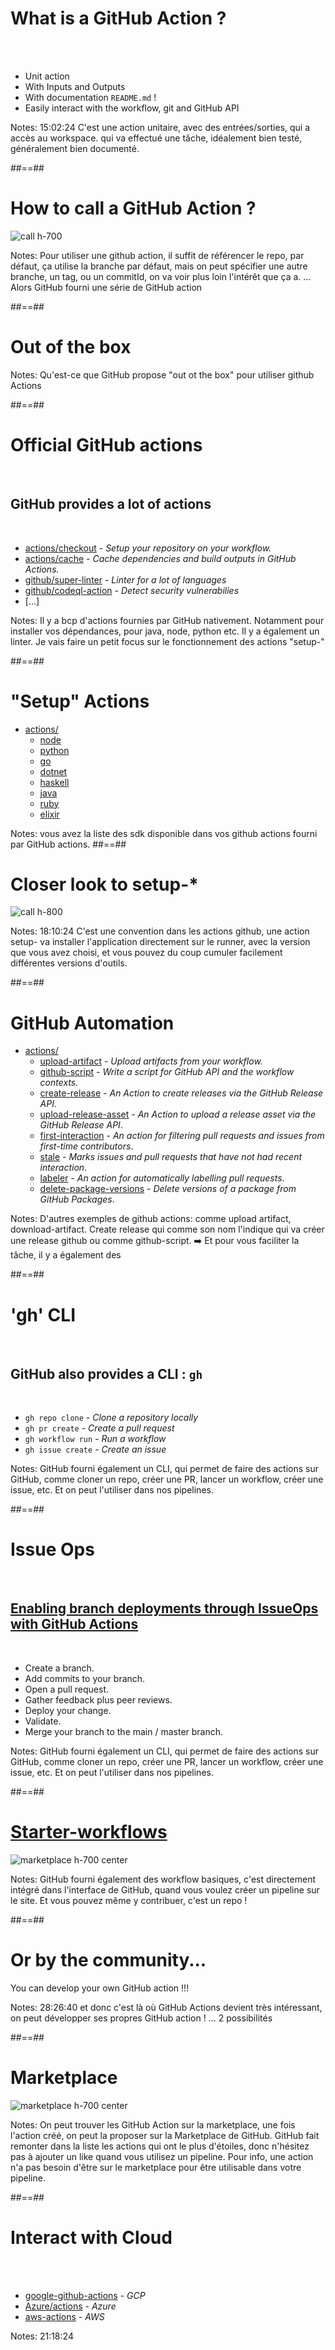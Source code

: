 
# What is a GitHub Action ?
<br><br>
<!-- TODO reformulate unit action -->
* Unit action
* With Inputs and Outputs
* With documentation `README.md` !
* Easily interact with the workflow, git and GitHub API
<!-- .element: class="list-fragment" -->

Notes: 15:02:24 C'est une action unitaire, avec des entrées/sorties, qui a accès au workspace. qui va effectué une tâche, idéalement bien testé, généralement bien documenté.

##==##

# How to call a GitHub Action ?
<!-- .slide: class="full-center" -->
![call h-700](./assets/images/call-an-action.png)

Notes: Pour utiliser une github action, il suffit de référencer le repo, par défaut, ça utilise la branche par défaut, mais on peut spécifier une autre branche, un tag, ou un commitId, on va voir plus loin l'intérêt que ça a. ... Alors GitHub fourni une série de GitHub action

##==##
<!-- .slide: class="transition sfeir-bg-red" -->
# Out of the box

Notes: Qu'est-ce que GitHub propose "out ot the box" pour utiliser github Actions

##==##

# Official GitHub actions
<br>

## GitHub provides a lot of actions

<br>

- [actions/checkout](https://github.com/actions/checkout) - _Setup your repository on your workflow._
- [actions/cache](https://github.com/actions/cache) - _Cache dependencies and build outputs in GitHub Actions._
- [github/super-linter](https://github.com/github/super-linter) - _Linter for a lot of languages_
- [github/codeql-action](https://github.com/github/codeql-action) - _Detect security vulnerabilies_
- [...]
<!-- .element: class="list-fragment" -->

Notes: Il y a bcp d'actions fournies par GitHub nativement. Notamment pour installer vos dépendances, pour java, node, python etc. Il y a également un linter. Je vais faire un petit focus sur le fonctionnement des actions "setup-"

##==##
# "Setup" Actions

- [actions/](https://github.com/actions/)
  - [node](https://github.com/actions/setup-node)
  - [python](https://github.com/actions/setup-python)
  - [go](https://github.com/actions/setup-go)
  - [dotnet](https://github.com/actions/setup-dotnet)
  - [haskell](https://github.com/actions/setup-haskell)
  - [java](https://github.com/actions/setup-java)
  - [ruby](https://github.com/actions/setup-ruby)
  - [elixir](https://github.com/actions/setup-elixir)
<!-- .element: class="list-fragment" -->

Notes: vous avez la liste des sdk disponible dans vos github actions fourni par GitHub actions. 
##==##

# Closer look to setup-*
<!-- .slide: class="full-center" -->
![call h-800](./assets/images/setup-action.png)

Notes: 18:10:24 C'est une convention dans les actions github, une action setup- va installer l'application directement sur le runner, avec la version que vous avez choisi, et vous pouvez du coup cumuler facilement différentes versions d'outils.

##==##

# GitHub Automation

- [actions/](https://github.com/actions/)
  - [upload-artifact](https://github.com/actions/upload-artifact) - _Upload artifacts from your workflow._
  - [github-script](https://github.com/actions/github-script) - _Write a script for GitHub API and the workflow contexts._
  - [create-release](https://github.com/actions/create-release) - _An Action to create releases via the GitHub Release API_.
  - [upload-release-asset](https://github.com/actions/upload-release-asset) - _An Action to upload a release asset via the GitHub Release API_.
  - [first-interaction](https://github.com/actions/first-interaction) - _An action for filtering pull requests and issues from first-time contributors_.
  - [stale](https://github.com/actions/stale) - _Marks issues and pull requests that have not had recent interaction_.
  - [labeler](https://github.com/actions/labeler) - _An action for automatically labelling pull requests_.
  - [delete-package-versions](https://github.com/actions/delete-package-versions) - _Delete versions of a package from GitHub Packages_.
<!-- .element: class="list-fragment" -->

Notes: D'autres exemples de github actions: comme upload artifact, download-artifact. Create release qui comme son nom l'indique qui va créer une release github ou comme github-script. ➡️ Et pour vous faciliter la tâche, il y a également des 

##==##

# 'gh' CLI
<br>

## GitHub also provides a CLI : `gh`

<br>

- `gh repo clone` - _Clone a repository locally_
- `gh pr create` - _Create a pull request_
- `gh workflow run` - _Run a workflow_
- `gh issue create` - _Create an issue_
<!-- .element: class="list-fragment" -->

Notes: GitHub fourni également un CLI, qui permet de faire des actions sur GitHub, comme cloner un repo, créer une PR, lancer un workflow, créer une issue, etc. Et on peut l'utiliser dans nos pipelines.

##==##

# Issue Ops
<br>

## [Enabling branch deployments through IssueOps with GitHub Actions](https://github.blog/2023-02-02-enabling-branch-deployments-through-issueops-with-github-actions/)

<br>

- Create a branch.
- Add commits to your branch.
- Open a pull request.
- Gather feedback plus peer reviews.
- Deploy your change.
- Validate.
- Merge your branch to the main / master branch.
<!-- .element: class="list-fragment" -->

Notes: GitHub fourni également un CLI, qui permet de faire des actions sur GitHub, comme cloner un repo, créer une PR, lancer un workflow, créer une issue, etc. Et on peut l'utiliser dans nos pipelines.

##==##

<!-- .slide: class="full-center" -->
# [Starter-workflows](https://github.com/actions/starter-workflows)

![marketplace h-700 center](./assets/images/starter-workflows.png)

Notes: GitHub fourni également des workflow basiques, c'est directement intégré dans l'interface de GitHub, quand vous voulez créer un pipeline sur le site. Et vous pouvez même y contribuer, c'est un repo !

##==##
<!-- .slide: class="transition sfeir-bg-red" -->
# Or by the community...

You can develop your own GitHub action !!!

Notes: 28:26:40 et donc c'est là où GitHub Actions devient très intéressant, on peut développer ses propres GitHub action ! ... 2 possibilités

##==##

# Marketplace

![marketplace h-700 center](./assets/images/marketplace.png)

Notes: On peut trouver les GitHub Action sur la marketplace, une fois l'action créé, on peut  la proposer sur la Marketplace de GitHub. GitHub fait remonter dans la liste les actions qui ont le plus d'étoiles, donc n'hésitez pas à ajouter un like quand vous utilisez un pipeline. Pour info, une action n'a pas besoin d'être sur le marketplace pour être utilisable dans votre pipeline.

##==##

# Interact with Cloud
<br><br>

- [google-github-actions](https://github.com/google-github-actions) - _GCP_ 
- [Azure/actions](https://github.com/Azure/actions) - _Azure_
- [aws-actions](https://github.com/aws-actions) - _AWS_
<!-- .element: class="list-fragment" -->

Notes: 21:18:24

